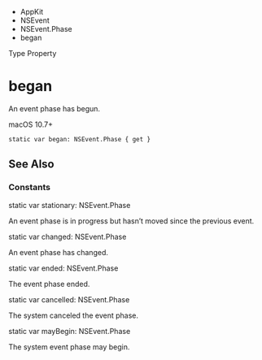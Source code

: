 

- AppKit
- NSEvent
- NSEvent.Phase
-  began 

Type Property

# began

An event phase has begun.

macOS 10.7+

``` source
static var began: NSEvent.Phase { get }
```

## See Also

### Constants

static var stationary: NSEvent.Phase

An event phase is in progress but hasn’t moved since the previous event.

static var changed: NSEvent.Phase

An event phase has changed.

static var ended: NSEvent.Phase

The event phase ended.

static var cancelled: NSEvent.Phase

The system canceled the event phase.

static var mayBegin: NSEvent.Phase

The system event phase may begin.

